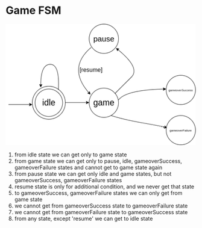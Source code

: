 # Game FSM

![Game FSM](./documentation/gameFSM.png)

1. from idle state we can get only to game state
2. from game state we can get only to pause, idle, gameoverSuccess, gameoverFailure states and cannot get to game state again
3. from pause state we can get only idle and game states, but not gameoverSuccess, gameoverFailure states
4. resume state is only for additional condition, and we never get that state
5. to gameoverSuccess, gameoverFailure states we can only get from game state
6. we cannot get from gameoverSuccess state to gameoverFailure state
7. we cannot get from gameoverFailure state to gameoverSuccess state
8. from any state, except 'resume' we can get to idle state
